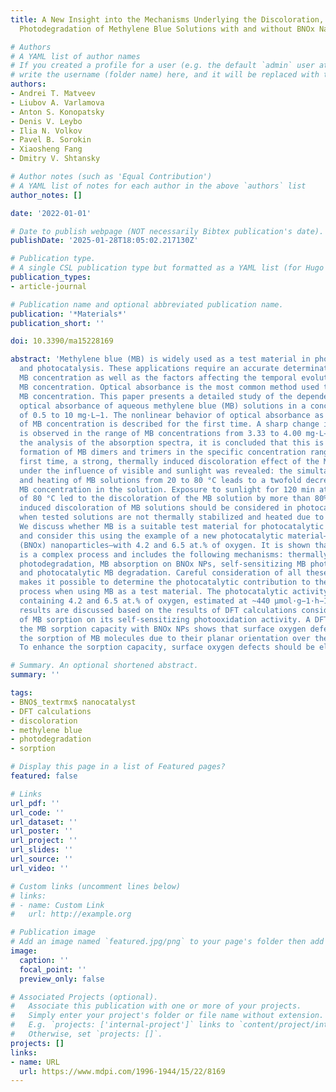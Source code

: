 ```yaml
---
title: A New Insight into the Mechanisms Underlying the Discoloration, Sorption, and
  Photodegradation of Methylene Blue Solutions with and without BNOx Nanocatalysts

# Authors
# A YAML list of author names
# If you created a profile for a user (e.g. the default `admin` user at `content/authors/admin/`), 
# write the username (folder name) here, and it will be replaced with their full name and linked to their profile.
authors:
- Andrei T. Matveev
- Liubov A. Varlamova
- Anton S. Konopatsky
- Denis V. Leybo
- Ilia N. Volkov
- Pavel B. Sorokin
- Xiaosheng Fang
- Dmitry V. Shtansky

# Author notes (such as 'Equal Contribution')
# A YAML list of notes for each author in the above `authors` list
author_notes: []

date: '2022-01-01'

# Date to publish webpage (NOT necessarily Bibtex publication's date).
publishDate: '2025-01-28T18:05:02.217130Z'

# Publication type.
# A single CSL publication type but formatted as a YAML list (for Hugo requirements).
publication_types:
- article-journal

# Publication name and optional abbreviated publication name.
publication: '*Materials*'
publication_short: ''

doi: 10.3390/ma15228169

abstract: 'Methylene blue (MB) is widely used as a test material in photodynamic therapy
  and photocatalysis. These applications require an accurate determination of the
  MB concentration as well as the factors affecting the temporal evolution of the
  MB concentration. Optical absorbance is the most common method used to estimate
  MB concentration. This paper presents a detailed study of the dependence of the
  optical absorbance of aqueous methylene blue (MB) solutions in a concentration range
  of 0.5 to 10 mg·L−1. The nonlinear behavior of optical absorbance as a function
  of MB concentration is described for the first time. A sharp change in optical absorption
  is observed in the range of MB concentrations from 3.33 to 4.00 mg·L−1. Based on
  the analysis of the absorption spectra, it is concluded that this is due to the
  formation of MB dimers and trimers in the specific concentration range. For the
  first time, a strong, thermally induced discoloration effect of the MB solution
  under the influence of visible and sunlight was revealed: the simultaneous illumination
  and heating of MB solutions from 20 to 80 °C leads to a twofold decrease in the
  MB concentration in the solution. Exposure to sunlight for 120 min at a temperature
  of 80 °C led to the discoloration of the MB solution by more than 80%. The thermally
  induced discoloration of MB solutions should be considered in photocatalytic experiments
  when tested solutions are not thermally stabilized and heated due to irradiation.
  We discuss whether MB is a suitable test material for photocatalytic experiments
  and consider this using the example of a new photocatalytic material—boron oxynitride
  (BNOx) nanoparticles—with 4.2 and 6.5 at.% of oxygen. It is shown that discoloration
  is a complex process and includes the following mechanisms: thermally induced MB
  photodegradation, MB absorption on BNOx NPs, self-sensitizing MB photooxidation,
  and photocatalytic MB degradation. Careful consideration of all these processes
  makes it possible to determine the photocatalytic contribution to the discoloration
  process when using MB as a test material. The photocatalytic activity of BNOx NPs
  containing 4.2 and 6.5 at.% of oxygen, estimated at ~440 μmol·g−1·h−1. The obtained
  results are discussed based on the results of DFT calculations considering the effect
  of MB sorption on its self-sensitizing photooxidation activity. A DFT analysis of
  the MB sorption capacity with BNOx NPs shows that surface oxygen defects prevent
  the sorption of MB molecules due to their planar orientation over the BNOx surface.
  To enhance the sorption capacity, surface oxygen defects should be eliminated.'

# Summary. An optional shortened abstract.
summary: ''

tags:
- BNO$_textrmx$ nanocatalyst
- DFT calculations
- discoloration
- methylene blue
- photodegradation
- sorption

# Display this page in a list of Featured pages?
featured: false

# Links
url_pdf: ''
url_code: ''
url_dataset: ''
url_poster: ''
url_project: ''
url_slides: ''
url_source: ''
url_video: ''

# Custom links (uncomment lines below)
# links:
# - name: Custom Link
#   url: http://example.org

# Publication image
# Add an image named `featured.jpg/png` to your page's folder then add a caption below.
image:
  caption: ''
  focal_point: ''
  preview_only: false

# Associated Projects (optional).
#   Associate this publication with one or more of your projects.
#   Simply enter your project's folder or file name without extension.
#   E.g. `projects: ['internal-project']` links to `content/project/internal-project/index.md`.
#   Otherwise, set `projects: []`.
projects: []
links:
- name: URL
  url: https://www.mdpi.com/1996-1944/15/22/8169
---
```

